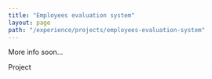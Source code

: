 ```yaml
---
title: "Employees evaluation system"
layout: page
path: "/experience/projects/employees-evaluation-system"
---
```


More info soon...

Project
